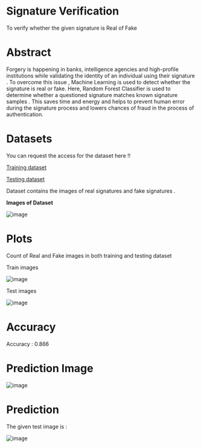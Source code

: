 # Signature Verification
To verify whether the given signature is Real of Fake

# Abstract

Forgery is happening in banks, intelligence agencies and high-profile institutions while validating the identity of an individual using their signature . To overcome this issue , Machine Learning is used to detect whether the signature is real or fake. Here, Random Forest Classifier is used to determine whether a questioned signature matches known signature samples . This saves time and energy and helps to prevent human error during the signature process and lowers chances of fraud in the process of authentication.

# Datasets
You can request the access for the dataset here !!

[Training dataset](https://drive.google.com/drive/folders/1QUBvkgazkalx9F5xYb2XHUlI_954v33R?usp=share_link)

[Testing dataset](https://drive.google.com/drive/folders/1qnkzQqboZjjALxzZby4OuP2JkUK_tGCP?usp=share_link)

Dataset contains the images of real signatures and fake signatures . 

**Images of Dataset**

![image](https://user-images.githubusercontent.com/86719672/210163548-6b3c7a20-86a9-4787-b495-9e5d84e65eb6.png)


# Plots 

Count of Real and Fake images in both training and testing dataset

Train images 

![image](https://user-images.githubusercontent.com/86719672/210163484-2612df24-843d-4901-b9f4-c5581dae749d.png)

Test images

![image](https://user-images.githubusercontent.com/86719672/210163509-ea5c4903-7c01-4721-bc36-bd8fd6e82fe8.png)

# Accuracy

Accuracy : 0.866

# Prediction Image

![image](https://user-images.githubusercontent.com/86719672/210163463-9b4c67eb-f853-4fa3-85bf-bfe6c18e7109.png)

# Prediction

The given test image is :

![image](https://user-images.githubusercontent.com/86719672/210163502-d346c555-64c8-46c7-a4d1-e6d8882c8ad1.png)


